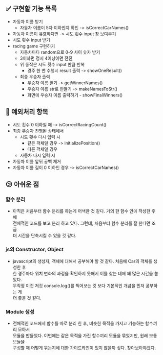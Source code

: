 ## ✅ 구현할 기능 목록

- 자동차 이름 받기
  - 자동차 이름이 5자 이하인지 확인 -> isCorrectCarNames()
- 자동차 이름이 유효하다면 -> 시도 횟수 input 창 보여주기
- 시도 횟수 input 받기
- racing game 구현하기
  - 자동차마다 random으로 0-9 사이 숫자 받기
  - 3이하면 정지 4이상이면 전진
  - 위 동작은 시도 횟수 input 만큼 반복
    - 경주 한 번 수행시 result 출력 -> showOneResult()
  - 최종 우승자 출력
    - 우승자 이름 얻기 -> getWinnerNames()
    - 우승자 이름 str로 만들기 -> makeNamesToStr()
    - 화면에 우승자 이름 출력하기 - showFinalWinners()

## :bug: 예외처리 항목

- 시도 횟수 0 이하일 때 -> isCorrectRacingCount()
- 최종 우승자 진행된 상태에서
  - 시도 횟수 다시 입력 시
    - 같은 객체일 경우 -> initializePosition()
    - 다른 객체일 경우
  - 자동차 다시 입력 시
- 자동차 이름 앞뒤 공백 제거
- 자동차 이름 길이 0 이하인 경우 -> isCorrectCarNames()

## :confused: 아쉬운 점

### 함수 분리

- 아직은 처음부터 함수 분리를 하는게 어색한 것 같다. 거의 한 함수 안에 작성한 후에  
  전체적인 코드를 보고 분리 하고 있다. 그런데, 처음부터 함수 분리를 잘 한다면 조금  
  더 시간을 단축시킬 수 있을 것 같다.

### js의 Constructor, Object

- javascript의 생성자, 객체에 대해서 공부해야 할 것 같다. 처음에 Car의 객체를 생성한 후  
  한 경주마다 위치 변화의 과정을 확인하지 못해서 이를 찾는 데에 꽤 많은 시간을 쏟았다.  
  무작정 이것 저것 console.log()를 찍어보는 것 보다 기본적인 개념을 먼저 공부하는 게  
  더 좋을 것 같다.

### Module 생성

- 전체적인 코드에서 함수를 따로 분리 한 후, 비슷한 목적을 가지고 기능하는 함수끼리 모아서  
  모듈을 만들었다. 이번에는 같은 목적을 가진 함수끼리 모듈을 묶었지만, 원래 보통 모듈을  
  구성할 때 어떻게 묶는지에 대한 가이드라인이 있지 않을까 싶다. 찾아보아야겠다.
